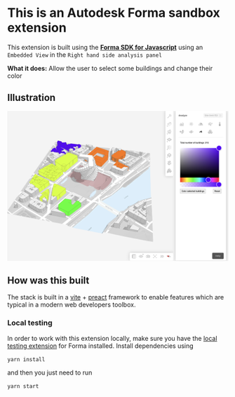 # This is an Autodesk Forma sandbox extension

This extension is built using the **[Forma SDK for Javascript](https://aps-dev.autodesk.com/en/docs/forma/v1/reference/embedded-view-sdk/)** using an `Embedded View` in the `Right hand side analysis panel`

**What it does:** Allow the user to select some buildings and change their color

## Illustration

![Building colors screenshot](building-colors-screenshot.png)

## How was this built

The stack is built in a [vite](https://vitejs.dev/) + [preact](https://preactjs.com/)
framework to enable features which are typical in a modern web developers
toolbox.

### Local testing

In order to work with this extension locally, make sure you have the
[local testing extension](https://aps.autodesk.com/en/docs/forma/v1/developers_guide/local-testing-extension/)
for Forma installed. Install dependencies using

```shell
yarn install
```

and then you just need to run

```shell
yarn start
```
